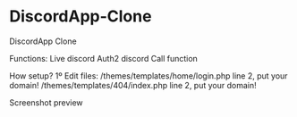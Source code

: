 # DiscordApp-Clone
DiscordApp Clone

Functions:
Live discord
Auth2 discord
Call function

How setup?
1º Edit files:
/themes/templates/home/login.php line 2, put your domain!
/themes/templates/404/index.php line 2, put your domain!

Screenshot preview

